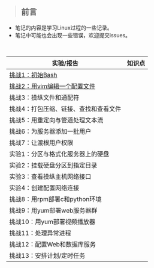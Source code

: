 > ## 前言  
* 笔记的内容是学习Linux过程的一些记录。
* 笔记中可能也会出现一些错误，欢迎提交issues。
<!--
## 常用命令
|目录|  |
|--------|--------|
|[文件管理](https://github.com/1023byte/Learning-Linux/blob/master/command/00.md)|cp、ln、mv、rm、cat、cut、find、less、chmod、chown、touch|
|[备份压缩]()|tar、gzip|
|[文档编辑]()|wc、sort、uniq|
|[系统管理]()|su、sudo、useradd、usermod、userdel|
|[系统设置](https://github.com/1023byte/Learning-Linux/blob/master/command/04.md)|rpm|
|[磁盘管理]()|cd、ls、pwd、mkdir、mount、umount|
|[磁盘维护]()|mkfs、fdisk、mkswap|
|[网络通信]()|ping|
|[其他命令]()|
|[文本编辑器]()|vim、nano|
-->
&nbsp;  

|实验/报告|知识点|
|---|---|
|[挑战1：初始Bash](https://github.com/1023byte/Learning-Linux/issues/1)||
|[挑战2：用vim编辑一个配置文件](https://github.com/1023byte/Learning-Linux/issues/2)|  |
|挑战3：操纵文件和通配符|  |
|挑战4：打包压缩、链接、查找和查看文件|  |
|挑战5：用重定向与管道处理文本流|  |
|挑战6：为服务器添加一批用户|  |
|挑战7：让渡根用户权限|  |
|实验1：分区与格式化服务器上的硬盘|  |
|实验2：挂载硬盘分区到指定目录|  |
|实验3：查看操纵主机网络接口|  |
|实验4：创建配置网络连接|  |
|挑战8：用rpm部署c和python环境|  |
|挑战9：用yum部署web服务器群|  |
|挑战10：用yum部署视频播放器|  |
|挑战11：处理异常进程|  |
|挑战12：配置Web和数据库服务|  |
|挑战13：安排计划/定时任务|   |


